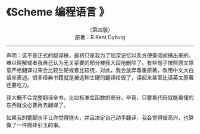 # 《Scheme 编程语言 》

<center>（第四版）</center>

<center>原著：R.Kent Dybvig</center>

--------
声明：这不是正式的翻译稿，最初只是我为了加深记忆以及方便查阅胡搞出来的。难以理解或者我自己认为无关紧要的部分被我大段地删除了。有些句子按照原文原意严格翻译过来会比较生硬或者比较绕，对此，我会放弃尊重原著，改用中文大白话来表述。很多经典书籍就是被这种生硬的翻译给毁了，读起来甚至比读英文原著还要吃力。

我大概不会完整翻译全书，比如标准库函数的部分。毕竟，只要看代码就能看懂的东西就没必要再去翻译了。

如果我的蹩脚水平让你觉得搓火，并且决定自己动手翻译，我会觉得很高兴，也算做了一件抛砖引玉的事。

